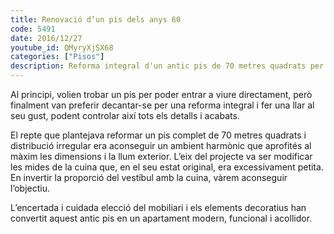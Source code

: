 ```yaml
---
title: Renovació d’un pis dels anys 60
code: 5491
date: 2016/12/27
youtube_id: QMyryXjSX68
categories: ["Pisos"]
description: Reforma integral d'un antic pis de 70 metres quadrats per crear un apartament modern, funcional i acollidor, destacant per la redistribució de l'espai i l'encertada elecció del mobiliari i decoració.
---
```


Al principi, volien trobar un pis per poder entrar a viure directament, però finalment van preferir decantar-se per una reforma integral i fer una llar al seu gust, podent controlar així tots els detalls i acabats.

El repte que plantejava reformar un pis complet de 70 metres quadrats i distribució irregular era aconseguir un ambient harmònic que aprofités al màxim les dimensions i la llum exterior. L’eix del projecte va ser modificar les mides de la cuina que, en el seu estat original, era excessivament petita. En invertir la proporció del vestíbul amb la cuina, vàrem aconseguir l’objectiu.

L’encertada i cuidada elecció del mobiliari i els elements decoratius han convertit aquest antic pis en un apartament modern, funcional i acollidor.

